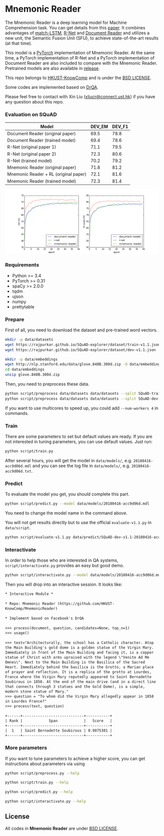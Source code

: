 # Mnemonic Reader
The Mnemonic Reader is a deep learning model for Machine Comprehension task. You can get details from this [paper](https://arxiv.org/pdf/1705.02798.pdf). It combines advantages of [match-LSTM](https://arxiv.org/pdf/1608.07905), [R-Net](https://www.microsoft.com/en-us/research/wp-content/uploads/2017/05/r-net.pdf) and [Document Reader](https://arxiv.org/abs/1704.00051) and utilizes a new unit, the Semantic Fusion Unit (SFU), to achieve state-of-the-art results (at that time).

This model is a [PyTorch](http://pytorch.org/) implementation of Mnemonic Reader. At the same time, a PyTorch implementation of R-Net and a PyTorch implementation of Document Reader are also included to compare with the Mnemonic Reader. Pretrained models are also available in [release](https://github.com/HKUST-KnowComp/MnemonicReader/releases).

This repo belongs to [HKUST-KnowComp](https://github.com/HKUST-KnowComp) and is under the [BSD LICENSE](LICENSE).

Some codes are implemented based on [DrQA](https://github.com/facebookresearch/DrQA).

Please feel free to contact with Xin Liu (xliucr@connect.ust.hk) if you have any question about this repo.

### Evaluation on SQuAD

| Model                                 | DEV_EM | DEV_F1 |
| ------------------------------------- | ------ | ------ |
| Document Reader (original paper)      | 69.5   | 78.8   |
| Document Reader (trained model)       | 69.4   | 78.6   |
| R-Net (original paper 1)              | 71.1   | 79.5   |
| R-Net (original paper 2)              | 72.3   | 80.6   |
| R-Net (trained model)                 | 70.2   | 79.2   |
| Mnemonic Reader (original paper)      | 71.8   | 81.2   |
| Mnemonic Reader + RL (original paper) | 72.1   | 81.6   |
| Mnemonic Reader (trained model)       | 72.3   | 81.4   |

![EM_F1](img/EM_F1.png)

### Requirements

* Python >= 3.4
* PyTorch >= 0.31
* spaCy >= 2.0.0
* tqdm
* ujson
* numpy
* prettytable

### Prepare

First of all, you need to download the dataset and pre-trained word vectors.

```bash
mkdir -p data/datasets
wget https://rajpurkar.github.io/SQuAD-explorer/dataset/train-v1.1.json -O data/datasets/SQuAD-train-v1.1.json
wget https://rajpurkar.github.io/SQuAD-explorer/dataset/dev-v1.1.json -O data/datasets/SQuAD-dev-v1.1.json
```

```bash
mkdir -p data/embeddings
wget http://nlp.stanford.edu/data/glove.840B.300d.zip -O data/embeddings/glove.840B.300d.zip
cd data/embeddings
unzip glove.840B.300d.zip
```

Then, you need to preprocess these data.

```bash
python script/preprocess data/datasets data/datasets --split SQuAD-train-v1.1
python script/preprocess data/datasets data/datasets --split SQuAD-dev-v1.1
```

If you want to use multicores to speed up, you could add `--num-workers 4` in commands.

### Train

There are some parameters to set but default values are ready. If you are not interested in tuning parameters, you can use default values. Just run:

```bash
python script/train.py
```

After several hours, you will get the model in `data/models/`, e.g. `20180416-acc9d06d.mdl` and you can see the log file in `data/models/`, e.g. `20180416-acc9d06d.txt`.

### Predict

To evaluate the model you get, you should complete this part.

```bash
python script/predict.py --model data/models/20180416-acc9d06d.mdl
```

You need to change the model name in the command above.

You will not get results directly but to use the official `evaluate-v1.1.py` in `data/script`.

```bash
python script/evaluate-v1.1.py data/predict/SQuAD-dev-v1.1-20180416-acc9d06d.preds data/datasets/SQuAD-dev-v1.1.json
```

### Interactivate

In order to help those who are interested in QA systems, `script/interactivate.py` provides an easy but good demo.

```bash
python script/interactivate.py --model data/models/20180416-acc9d06d.mdl
```

Then you will drop into an interactive session. It looks like:

```
* Interactive Module *

* Repo: Mnemonic Reader (https://github.com/HKUST-KnowComp/MnemonicReader)

* Implement based on Facebook's DrQA

>>> process(document, question, candidates=None, top_n=1)
>>> usage()

>>> text="Architecturally, the school has a Catholic character. Atop the Main Building's gold dome is a golden statue of the Virgin Mary. Immediately in front of the Main Building and facing it, is a copper statue of Christ with arms upraised with the legend \"Venite Ad Me Omnes\". Next to the Main Building is the Basilica of the Sacred Heart. Immediately behind the basilica is the Grotto, a Marian place of prayer and reflection. It is a replica of the grotto at Lourdes, France where the Virgin Mary reputedly appeared to Saint Bernadette Soubirous in 1858. At the end of the main drive (and in a direct line that connects through 3 statues and the Gold Dome), is a simple, modern stone statue of Mary."
>>> question = "To whom did the Virgin Mary allegedly appear in 1858 in Lourdes France?"
>>> process(text, question)

+------+----------------------------+-----------+
| Rank |            Span            |   Score   |
+------+----------------------------+-----------+
|  1   | Saint Bernadette Soubirous | 0.9875301 |
+------+----------------------------+-----------+
```

### More parameters

If you want to tune parameters to achieve a higher score, you can get instructions about parameters via using

```bash
python script/preprocess.py --help
```

```bash
python script/train.py --help
```

```bash
python script/predict.py --help
```

```bash
python script/interactivate.py --help
```

## License

All codes in **Mnemonic Reader** are under [BSD LICENSE](LICENSE).